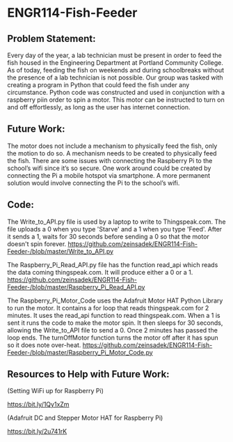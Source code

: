 # ENGR114-Fish-Feeder
## Problem Statement:
Every day of the year, a lab technician must be present in order to feed the fish housed in the Engineering Department at Portland Community College. As of today, feeding the fish on weekends and during schoolbreaks without the presence of a lab technician is not possible. Our group was tasked with creating a program in Python that could feed the fish under any circumstance. Python code was constructed and used in conjunction with a raspberry piin order to spin a motor. This motor can be instructed to turn on and off effortlessly, as long as the user has internet connection.

## Future Work:
The motor does not include a mechanism to physically feed the fish, only the motion to do so. A mechanism needs to be created to physically feed the fish. There are some issues with connecting the Raspberry Pi to the school’s wifi since it’s so secure. One work around could be created by connecting the Pi a mobile hotspot via smartphone. A more permanent solution would involve connecting the Pi to the school’s wifi.

## Code:
The Write_to_API.py file is used by a laptop to write to Thingspeak.com. The file uploads a 0 when you type 'Starve' and a 1 when you type 'Feed'. After it sends a 1, waits for 30 seconds before sending a 0 so that the motor doesn't spin forever.
https://github.com/zeinsadek/ENGR114-Fish-Feeder-/blob/master/Write_to_API.py

The Raspberry_Pi_Read_API.py file has the function read_api which reads the data coming thingspeak.com. It will produce either a 0 or a 1.
https://github.com/zeinsadek/ENGR114-Fish-Feeder-/blob/master/Raspberry_Pi_Read_API.py

The Raspberry_Pi_Motor_Code uses the Adafruit Motor HAT Python Library to run the motor. It contains a for loop that reads thingspeak.com for 2 minutes. It uses the read_api function to read thingspeak.com. When a 1 is sent it runs the code to make the motor spin. It then sleeps for 30 seconds, allowing the Write_to_API file to send a 0. Once 2 minutes has passed the loop ends. The turnOffMotor function turns the motor off after it has spun so it does note over-heat.
https://github.com/zeinsadek/ENGR114-Fish-Feeder-/blob/master/Raspberry_Pi_Motor_Code.py


## Resources to Help with Future Work: 
(Setting WiFi up for Raspberry Pi) 

https://bit.ly/1Qy1xZm

(Adafruit DC and Stepper Motor HAT for Raspberry Pi)  

https://bit.ly/2u741rK 
